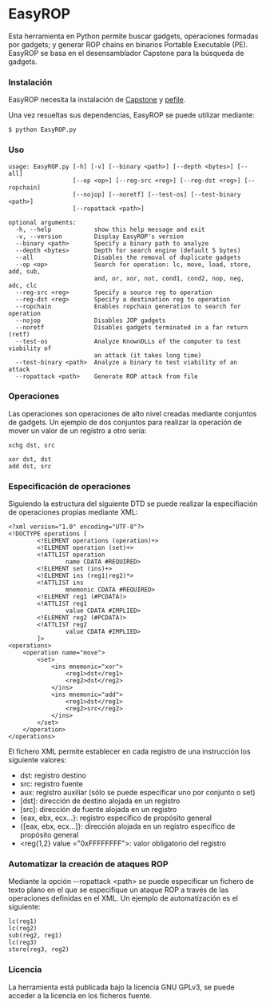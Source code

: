 # EasyROP
Esta herramienta en Python permite buscar gadgets, operaciones formadas por gadgets; y generar ROP chains en binarios Portable Executable (PE). EasyROP se basa en el desensamblador Capstone para la búsqueda de gadgets.

### Instalación
EasyROP necesita la instalación de [Capstone](http://www.capstone-engine.org/download.html) y [pefile](https://pypi.python.org/pypi/pefile/).

Una vez resueltas sus dependencias, EasyROP se puede utilizar mediante:
```
$ python EasyROP.py
```

### Uso
```
usage: EasyROP.py [-h] [-v] [--binary <path>] [--depth <bytes>] [--all]
                  [--op <op>] [--reg-src <reg>] [--reg-dst <reg>] [--ropchain]
                  [--nojop] [--noretf] [--test-os] [--test-binary <path>]
                  [--ropattack <path>]

optional arguments:
  -h, --help            show this help message and exit
  -v, --version         Display EasyROP's version
  --binary <path>       Specify a binary path to analyze
  --depth <bytes>       Depth for search engine (default 5 bytes)
  --all                 Disables the removal of duplicate gadgets
  --op <op>             Search for operation: lc, move, load, store, add, sub,
                        and, or, xor, not, cond1, cond2, nop, neg, adc, clc
  --reg-src <reg>       Specify a source reg to operation
  --reg-dst <reg>       Specify a destination reg to operation
  --ropchain            Enables ropchain generation to search for operation
  --nojop               Disables JOP gadgets
  --noretf              Disables gadgets terminated in a far return (retf)
  --test-os             Analyze KnownDLLs of the computer to test viability of
                        an attack (it takes long time)
  --test-binary <path>  Analyze a binary to test viability of an attack
  --ropattack <path>    Generate ROP attack from file
```

### Operaciones
Las operaciones son operaciones de alto nivel creadas mediante conjuntos de gadgets. Un ejemplo de dos conjuntos para realizar la operación de mover un valor de un registro a otro sería:
```
xchg dst, src
```
```
xor dst, dst
add dst, src
```

### Especificación de operaciones
Siguiendo la estructura del siguiente DTD se puede realizar la especifiación de operaciones propias mediante XML:
```
<?xml version="1.0" encoding="UTF-8"?>
<!DOCTYPE operations [
        <!ELEMENT operations (operation)+>
        <!ELEMENT operation (set)+>
        <!ATTLIST operation
                name CDATA #REQUIRED>
        <!ELEMENT set (ins)+>
        <!ELEMENT ins (reg1|reg2)*>
        <!ATTLIST ins
                mnemonic CDATA #REQUIRED>
        <!ELEMENT reg1 (#PCDATA)>
        <!ATTLIST reg1
                value CDATA #IMPLIED>
        <!ELEMENT reg2 (#PCDATA)>
        <!ATTLIST reg2
                value CDATA #IMPLIED>
        ]>
<operations>
    <operation name="move">
        <set>
            <ins mnemonic="xor">
                <reg1>dst</reg1>
                <reg2>dst</reg2>
            </ins>
            <ins mnemonic="add">
                <reg1>dst</reg1>
                <reg2>src</reg2>
            </ins>
        </set>
    </operation>
</operations>
```
El fichero XML permite establecer en cada registro de una instrucción los siguiente valores:

* dst: registro destino
* src: registro fuente
* aux: registro auxiliar (sólo se puede especificar uno por conjunto o set)
* [dst]: dirección de destino alojada en un registro
* [src]: dirección de fuente alojada en un registro
* {eax, ebx, ecx...}: registro específico de propósito general
* {[eax, ebx, ecx...]}: dirección alojada en un registro específico de propósito general
* &lt;reg{1,2} value ="0xFFFFFFFF">: valor obligatorio del registro

### Automatizar la creación de ataques ROP
Mediante la opción --ropattack &lt;path> se puede especificar un fichero de texto plano en el que se especifique un ataque ROP a través de las operaciones definidas en el XML. Un ejemplo de automatización es el siguiente:
```
lc(reg1)
lc(reg2)
sub(reg2, reg1)
lc(reg3)
store(reg3, reg2)
```

### Licencia
La herramienta está publicada bajo la licencia GNU GPLv3, se puede acceder a la licencia en los ficheros fuente.